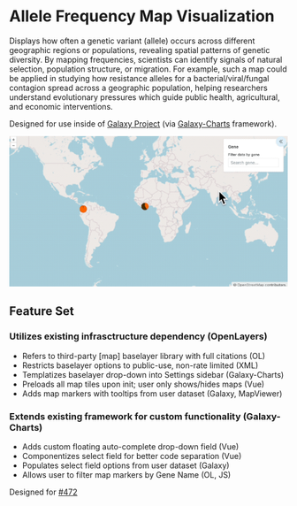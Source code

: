 # Allele Frequency Map Visualization

Displays how often a genetic variant (allele) occurs across different geographic regions or populations, revealing spatial patterns of genetic diversity. By mapping frequencies, scientists can identify signals of natural selection, population structure, or migration. For example, such a map could be applied in studying how resistance alleles for a bacterial/viral/fungal contagion spread across a geographic population, helping researchers understand evolutionary pressures which guide public health, agricultural, and economic interventions.

Designed for use inside of [Galaxy Project](https://github.com/galaxyproject/galaxy/issues) (via [Galaxy-Charts](https://github.com/galaxyproject/galaxy-charts/tree/main/src) framework).

![Alt Text](demo_Gene_filter_and_Baselayer_settings.gif)

## Feature Set

### Utilizes existing infrasctructure dependency (OpenLayers)

* Refers to third-party [map] baselayer library with full citations (OL)
* Restricts baselayer options to public-use, non-rate limited (XML)
* Templatizes baselayer drop-down into Settings sidebar (Galaxy-Charts)
* Preloads all map tiles upon init; user only shows/hides maps (Vue)
* Adds map markers with tooltips from user dataset (Galaxy, MapViewer)

### Extends existing framework for custom functionality (Galaxy-Charts)

* Adds custom floating auto-complete drop-down field (Vue)
* Componentizes select field for better code separation (Vue)
* Populates select field options from user dataset (Galaxy)
* Allows user to filter map markers by Gene Name (OL, JS)

Designed for [#472](https://github.com/galaxyproject/brc-analytics/issues/472)
